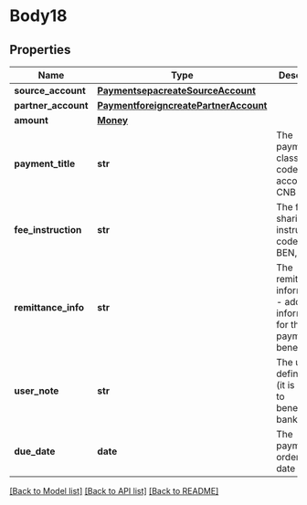 # Body18

## Properties
Name | Type | Description | Notes
------------ | ------------- | ------------- | -------------
**source_account** | [**PaymentsepacreateSourceAccount**](PaymentsepacreateSourceAccount.md) |  | [optional] 
**partner_account** | [**PaymentforeigncreatePartnerAccount**](PaymentforeigncreatePartnerAccount.md) |  | [optional] 
**amount** | [**Money**](Money.md) |  | [optional] 
**payment_title** | **str** | The payment classification code according to CNB | [optional] 
**fee_instruction** | **str** | The fee sharing instruction code - SHA, BEN, OUR | 
**remittance_info** | **str** | The remittance information - additional information for the payment beneficiary | 
**user_note** | **str** | The user defined note (it is not sent to beneficiary‘s bank) | [optional] 
**due_date** | **date** | The payment order due date | 

[[Back to Model list]](../README.md#documentation-for-models) [[Back to API list]](../README.md#documentation-for-api-endpoints) [[Back to README]](../README.md)


